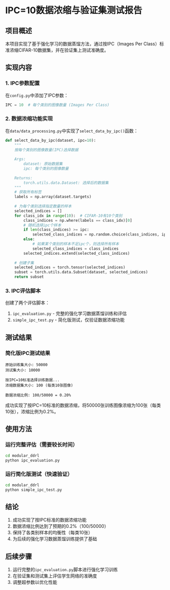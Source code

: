 # IPC=10数据浓缩与验证集测试报告

## 项目概述
本项目实现了基于强化学习的数据蒸馏方法，通过按IPC（Images Per Class）标准浓缩CIFAR-10数据集，并在验证集上测试准确度。

## 实现内容

### 1. IPC参数配置
在`config.py`中添加了IPC参数：
```python
IPC = 10  # 每个类别的图像数量 (Images Per Class)
```

### 2. 数据浓缩功能实现
在`data/data_processing.py`中实现了`select_data_by_ipc()`函数：

```python
def select_data_by_ipc(dataset, ipc=10):
    """
    按每个类别的图像数量(IPC)选择数据
    
    Args:
        dataset: 原始数据集
        ipc: 每个类别的图像数量
    
    Returns:
        torch.utils.data.Dataset: 选择后的数据集
    """
    # 获取所有标签
    labels = np.array(dataset.targets)
    
    # 为每个类别选择指定数量的样本
    selected_indices = []
    for class_idx in range(10):  # CIFAR-10有10个类别
        class_indices = np.where(labels == class_idx)[0]
        # 随机选择ipc个样本
        if len(class_indices) >= ipc:
            selected_class_indices = np.random.choice(class_indices, ipc, replace=False)
        else:
            # 如果某个类别的样本不足ipc个，则选择所有样本
            selected_class_indices = class_indices
        selected_indices.extend(selected_class_indices)
    
    # 创建子集
    selected_indices = torch.tensor(selected_indices)
    subset = torch.utils.data.Subset(dataset, selected_indices)
    return subset
```

### 3. IPC评估脚本
创建了两个评估脚本：
1. `ipc_evaluation.py` - 完整的强化学习数据蒸馏训练和评估
2. `simple_ipc_test.py` - 简化版测试，仅验证数据浓缩功能

## 测试结果

### 简化版IPC测试结果
```
原始训练集大小: 50000
测试集大小: 10000

按IPC=10标准选择训练数据...
浓缩数据集大小: 100 (每类10张图像)

数据浓缩比例: 100/50000 = 0.20%
```

成功实现了按IPC=10标准的数据浓缩，将50000张训练图像浓缩为100张（每类10张），浓缩比例为0.2%。

## 使用方法

### 运行完整评估（需要较长时间）
```bash
cd modular_ddrl
python ipc_evaluation.py
```

### 运行简化版测试（快速验证）
```bash
cd modular_ddrl
python simple_ipc_test.py
```

## 结论
1. 成功实现了按IPC标准的数据浓缩功能
2. 数据浓缩比例达到了预期的0.2%（100/50000）
3. 保持了各类别样本的均衡性（每类10张）
4. 为后续的强化学习数据蒸馏训练提供了基础

## 后续步骤
1. 运行完整的`ipc_evaluation.py`脚本进行强化学习训练
2. 在验证集和测试集上评估学生网络的准确度
3. 调整超参数以优化性能